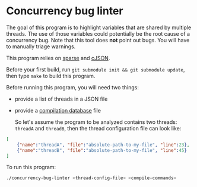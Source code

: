 # Concurrency bug linter

The goal of this program is to highlight variables that are shared by multiple threads. The use of those variables could potentially be the root cause of a concurrency bug.
Note that this tool does **not** point out bugs. You will have to manually triage warnings.

This program relies on [sparse](https://sparse.docs.kernel.org/en/latest/) and [cJSON](https://github.com/DaveGamble/cJSON).

Before your first build, run `git submodule init && git submodule update`, then type `make` to build this program.

Before running this program, you will need two things:

- provide a list of threads in a JSON file
- provide a [compilation database](https://clang.llvm.org/docs/JSONCompilationDatabase.html) file

  So let's assume the program to be analyzed contains two threads: `threadA` and `threadB`, then the thread configuration file can look like:

```json
[
    {"name":"threadA", "file":"absolute-path-to-my-file", "line":23},
    {"name":"threadB", "file":"absolute-path-to-my-file", "line":45}
]
```

To run this program:

```sh
./concurrency-bug-linter <thread-config-file> <compile-commands>
```

